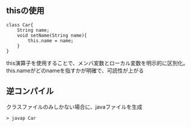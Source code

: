 ## thisの使用
```
class Car{
    String name;
    void setName(String name){
        this.name = name;
    }
}
```
this演算子を使用することで、メンバ変数とローカル変数を明示的に区別化。  
this.nameがどのnameを指すかが明確で、可読性が上がる  

## 逆コンパイル
クラスファイルのみしかない場合に、javaファイルを生成  
```
> javap Car
```